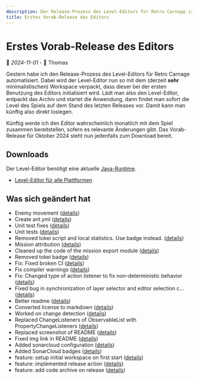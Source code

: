 ```yaml
---
description: Der Release-Prozess des Level-Editors für Retro Carnage ist automatisiert und die erste Version ist als Download verfügbar.
title: Erstes Vorab-Release des Editors
---
```


# Erstes Vorab-Release des Editors

📅 *2024-11-01* - 🧔 Thomas

Gestern habe ich den Release-Prozess des Level-Editors für Retro Carnage automatisiert. Dabei wird der Level-Editor nun so mit dem (derzeit **sehr** minimalistischen) Workspace verpackt, dass dieser bei der ersten Benutzung des Editors initialisiert wird. Lädt man also den Level-Editor, entpackt das Archiv und startet die Anwendung, dann findet man sofort die Level des Spiels auf dem Stand des letzten Releases vor. Damit kann man künftig also direkt loslegen.

Künftig werde ich den Editor wahrscheinlich monatlich mit dem Spiel zusammen bereitstellen, sofern es relevante Änderungen gibt. Das Vorab-Release für Oktober 2024 steht nun jedenfalls zum Download bereit.

## Downloads

Der Level-Editor benötigt eine aktuelle [Java-Runtime](https://learn.microsoft.com/de-de/java/openjdk/download#openjdk-21).

- [Level-Editor für alle Plattformen](https://www.retro-carnage.net/releases/Retro-Carnage-Editor.zip)

## Was sich geändert hat

- Enemy movement ([details](https://github.com/Retro-Carnage-Team/retro-carnage-editor/pull/7))
- Create ant.yml ([details](https://github.com/Retro-Carnage-Team/retro-carnage-editor/pull/8))
- Unit test fixes ([details](https://github.com/Retro-Carnage-Team/retro-carnage-editor/pull/9))
- Unit tests ([details](https://github.com/Retro-Carnage-Team/retro-carnage-editor/pull/10))
- Removed tokei script and local statistics. Use badge instead. ([details](https://github.com/Retro-Carnage-Team/retro-carnage-editor/pull/11))
- Mission attribution ([details](https://github.com/Retro-Carnage-Team/retro-carnage-editor/pull/12))
- Cleaned up the code of the mission export module ([details](https://github.com/Retro-Carnage-Team/retro-carnage-editor/pull/13))
- Removed tokei badge ([details](https://github.com/Retro-Carnage-Team/retro-carnage-editor/pull/14))
- Fix: Fixed broken CI ([details](https://github.com/Retro-Carnage-Team/retro-carnage-editor/pull/24))
- Fix compiler warnings ([details](https://github.com/Retro-Carnage-Team/retro-carnage-editor/pull/27))
- Fix: Changed type of action listener to fix non-deterministic behavior ([details](https://github.com/Retro-Carnage-Team/retro-carnage-editor/pull/28))
- Fixed bug in synchronization of layer selector and editor selection c… ([details](https://github.com/Retro-Carnage-Team/retro-carnage-editor/pull/29))
- Better readme ([details](https://github.com/Retro-Carnage-Team/retro-carnage-editor/pull/30))
- Converted license to markdown ([details](https://github.com/Retro-Carnage-Team/retro-carnage-editor/pull/31))
- Worked on change detection ([details](https://github.com/Retro-Carnage-Team/retro-carnage-editor/pull/32))
- Replaced ChangeListeners of ObservableList with PropertyChangeListeners ([details](https://github.com/Retro-Carnage-Team/retro-carnage-editor/pull/34))
- Replaced screenshot of README ([details](https://github.com/Retro-Carnage-Team/retro-carnage-editor/pull/37))
- Fixed img link in README ([details](https://github.com/Retro-Carnage-Team/retro-carnage-editor/pull/38))
- Added sonarcloud configuration ([details](https://github.com/Retro-Carnage-Team/retro-carnage-editor/pull/40))
- Added SonarCloud badges ([details](https://github.com/Retro-Carnage-Team/retro-carnage-editor/pull/42))
- feature: setup initial workspace on first start ([details](https://github.com/Retro-Carnage-Team/retro-carnage-editor/pull/46))
- feature: implemented release action ([details](https://github.com/Retro-Carnage-Team/retro-carnage-editor/pull/47))
- feature: add code archive on release ([details](https://github.com/Retro-Carnage-Team/retro-carnage-editor/pull/48))
